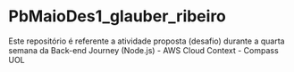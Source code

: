 # PbMaioDes1_glauber_ribeiro
Este repositório é referente a atividade proposta (desafio) durante a quarta semana da Back-end Journey (Node.js) - AWS Cloud Context - Compass UOL
